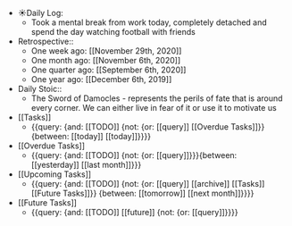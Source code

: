 - ☀️Daily Log:
    - Took a mental break from work today, completely detached and spend the day watching football with friends
- Retrospective::
    - One week ago: [[November 29th, 2020]]
    - One month ago: [[November 6th, 2020]]
    - One quarter ago: [[September 6th, 2020]]
    - One year ago: [[December 6th, 2019]]
- Daily Stoic::
    - The Sword of Damocles - represents the perils of fate that is around every corner. We can either live in fear of it or use it to motivate us
- [[Tasks]]
    - {{query: {and: [[TODO]] {not: {or: [[query]] [[Overdue Tasks]]}} {between: [[today]] [[today]]}}}}
- [[Overdue Tasks]]
    - {{query: {and: [[TODO]] {not: {or: [[query]]}}}{between: [[yesterday]] [[last month]]}}}
- [[Upcoming Tasks]]
    - {{query: {and: [[TODO]] {not: {or: [[query]] [[archive]] [[Tasks]] [[Future Tasks]]}} {between: [[tomorrow]] [[next month]]}}}}
- [[Future Tasks]]
    - {{query: {and: [[TODO]] [[future]] {not: {or: [[query]]}}}}
